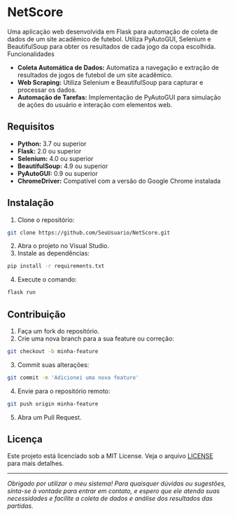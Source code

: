 # NetScore

Uma aplicação web desenvolvida em Flask para automação de coleta de dados de um site acadêmico de futebol. Utiliza PyAutoGUI, Selenium e BeautifulSoup para obter os resultados de cada jogo da copa escolhida.
Funcionalidades

- **Coleta Automática de Dados:** Automatiza a navegação e extração de resultados de jogos de futebol de um site acadêmico.  
- **Web Scraping:** Utiliza Selenium e BeautifulSoup para capturar e processar os dados.  
- **Automação de Tarefas:** Implementação de PyAutoGUI para simulação de ações do usuário e interação com elementos web.  

## Requisitos

- **Python:** 3.7 ou superior  
- **Flask:** 2.0 ou superior  
- **Selenium:** 4.0 ou superior  
- **BeautifulSoup:** 4.9 ou superior  
- **PyAutoGUI:** 0.9 ou superior  
- **ChromeDriver:** Compatível com a versão do Google Chrome instalada  

## Instalação

1. Clone o repositório:
  ```bash
  git clone https://github.com/SeuUsuario/NetScore.git
  ```
2. Abra o projeto no Visual Studio.
3. Instale as dependências:
  ```bash
  pip install -r requirements.txt
  ```
4. Execute o comando:
  ```bash
  flask run
  ```

## Contribuição

1. Faça um fork do repositório.
2. Crie uma nova branch para a sua feature ou correção:
  ```bash
  git checkout -b minha-feature
  ```
3. Commit suas alterações:
  ```bash
  git commit -m 'Adicionei uma nova feature'
  ```
4. Envie para o repositório remoto:
  ```bash
  git push origin minha-feature
  ```
5. Abra um Pull Request.

## Licença

Este projeto está licenciado sob a MIT License. Veja o arquivo [LICENSE](https://github.com/MauroRaya/NetScore/blob/main/MIT-LICENSE.txt) para mais detalhes.

---

*Obrigado por utilizar o meu sistema! Para quaisquer dúvidas ou sugestões, sinta-se à vontade para entrar em contato, e espero que ele atenda suas necessidades e facilite a coleta de dados e análise dos resultados das partidas.*

